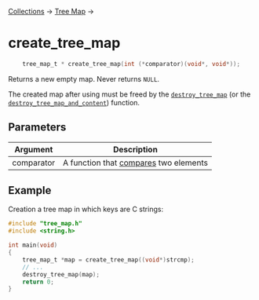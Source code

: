 [Collections](../collections.md) &rarr; [Tree Map](tree_map.md) &rarr;

# create_tree_map

```c
    tree_map_t * create_tree_map(int (*comparator)(void*, void*));
```

Returns a new empty map. Never returns `NULL`.

The created map after using must be freed by the [`destroy_tree_map`](destroy_tree_map.md) (or the [`destroy_tree_map_and_content`](destroy_tree_map_and_content.md)) function.

## Parameters

Argument|Description
--------|-----------
comparator|A function that [compares](../comparator.md) two elements

## Example

Creation a tree map in which keys are C strings:

```c
#include "tree_map.h"
#include <string.h>

int main(void)
{
    tree_map_t *map = create_tree_map((void*)strcmp);
    // ...
    destroy_tree_map(map);
    return 0;
}

```
